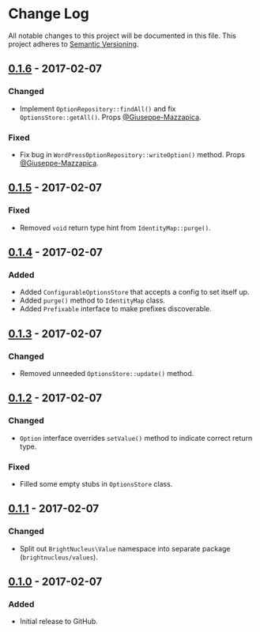 # Change Log
All notable changes to this project will be documented in this file.
This project adheres to [Semantic Versioning](http://semver.org/).

## [0.1.6] - 2017-02-07
### Changed
- Implement `OptionRepository::findAll()` and fix `OptionsStore::getAll()`. Props [@Giuseppe-Mazzapica](https://github.com/Giuseppe-Mazzapica).

### Fixed
- Fix bug in `WordPressOptionRepository::writeOption()` method. Props [@Giuseppe-Mazzapica](https://github.com/Giuseppe-Mazzapica).

## [0.1.5] - 2017-02-07
### Fixed
- Removed `void` return type hint from `IdentityMap::purge()`.

## [0.1.4] - 2017-02-07
### Added
- Added `ConfigurableOptionsStore` that accepts a config to set itself up.
- Added `purge()` method to `IdentityMap` class.
- Added `Prefixable` interface to make prefixes discoverable.

## [0.1.3] - 2017-02-07
### Changed
- Removed unneeded `OptionsStore::update()` method.

## [0.1.2] - 2017-02-07
### Changed
- `Option` interface overrides `setValue()` method to indicate correct return type.

### Fixed
- Filled some empty stubs in `OptionsStore` class.

## [0.1.1] - 2017-02-07
### Changed
- Split out `BrightNucleus\Value` namespace into separate package (`brightnucleus/values`).

## [0.1.0] - 2017-02-07
### Added
- Initial release to GitHub.

[0.1.6]: https://github.com/brightnucleus/options-store/compare/v0.1.5...v0.1.6
[0.1.5]: https://github.com/brightnucleus/options-store/compare/v0.1.4...v0.1.5
[0.1.4]: https://github.com/brightnucleus/options-store/compare/v0.1.3...v0.1.4
[0.1.3]: https://github.com/brightnucleus/options-store/compare/v0.1.2...v0.1.3
[0.1.2]: https://github.com/brightnucleus/options-store/compare/v0.1.1...v0.1.2
[0.1.1]: https://github.com/brightnucleus/options-store/compare/v0.1.0...v0.1.1
[0.1.0]: https://github.com/brightnucleus/options-store/compare/v0.0.0...v0.1.0
